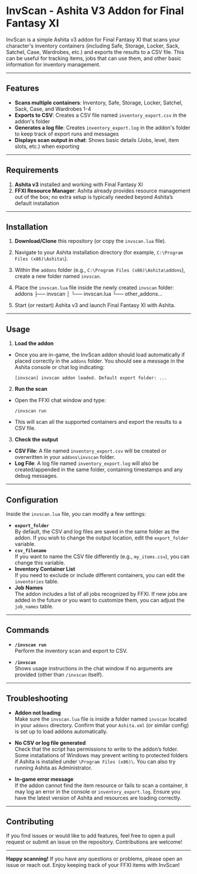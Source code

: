 # InvScan - Ashita V3 Addon for Final Fantasy XI

InvScan is a simple Ashita v3 addon for Final Fantasy XI that scans your character's inventory containers (including Safe, Storage, Locker, Sack, Satchel, Case, Wardrobes, etc.) and exports the results to a CSV file. This can be useful for tracking items, jobs that can use them, and other basic information for inventory management.

---

## Features

- **Scans multiple containers**: Inventory, Safe, Storage, Locker, Satchel, Sack, Case, and Wardrobes 1-4  
- **Exports to CSV**: Creates a CSV file named `inventory_export.csv` in the addon's folder  
- **Generates a log file**: Creates `inventory_export.log` in the addon's folder to keep track of export runs and messages  
- **Displays scan output in chat**: Shows basic details (Jobs, level, item slots, etc.) when exporting  

---

## Requirements

1. **Ashita v3** installed and working with Final Fantasy XI  
2. **FFXI Resource Manager**: Ashita already provides resource management out of the box; no extra setup is typically needed beyond Ashita’s default installation

---

## Installation

1. **Download/Clone** this repository (or copy the `invscan.lua` file).  
2. Navigate to your Ashita installation directory (for example, `C:\Program Files (x86)\Ashita\`).  
3. Within the `addons` folder (e.g., `C:\Program Files (x86)\Ashita\addons`), create a new folder named `invscan`.  
4. Place the `invscan.lua` file inside the newly created `invscan` folder:
addons ├── invscan │ └── invscan.lua └── other_addons...

5. Start (or restart) Ashita v3 and launch Final Fantasy XI with Ashita.  

---

## Usage

1. **Load the addon**  
- Once you are in-game, the InvScan addon should load automatically if placed correctly in the `addons` folder. You should see a message in the Ashita console or chat log indicating:  
  ```
  [invscan] invscan addon loaded. Default export folder: ...
  ```

2. **Run the scan**  
- Open the FFXI chat window and type:
  ```
  /invscan run
  ```
- This will scan all the supported containers and export the results to a CSV file.

3. **Check the output**  
- **CSV File**: A file named `inventory_export.csv` will be created or overwritten in your `addons\invscan` folder.  
- **Log File**: A log file named `inventory_export.log` will also be created/appended in the same folder, containing timestamps and any debug messages.

---

## Configuration

Inside the `invscan.lua` file, you can modify a few settings:

- **`export_folder`**  
By default, the CSV and log files are saved in the same folder as the addon. If you wish to change the output location, edit the `export_folder` variable.  
- **`csv_filename`**  
If you want to name the CSV file differently (e.g., `my_items.csv`), you can change this variable.  
- **Inventory Container List**  
If you need to exclude or include different containers, you can edit the `inventories` table.  
- **Job Names**  
The addon includes a list of all jobs recognized by FFXI. If new jobs are added in the future or you want to customize them, you can adjust the `job_names` table.

---

## Commands

- **`/invscan run`**  
Perform the inventory scan and export to CSV.

- **`/invscan`**  
Shows usage instructions in the chat window if no arguments are provided (other than `/invscan` itself).

---

## Troubleshooting

- **Addon not loading**  
Make sure the `invscan.lua` file is inside a folder named `invscan` located in your `addons` directory. Confirm that your `Ashita.xml` (or similar config) is set up to load addons automatically.  

- **No CSV or log file generated**  
Check that the script has permissions to write to the addon’s folder. Some installations of Windows may prevent writing to protected folders if Ashita is installed under `\Program Files (x86)\`. You can also try running Ashita as Administrator.  

- **In-game error message**  
If the addon cannot find the item resource or fails to scan a container, it may log an error in the console or `inventory_export.log`. Ensure you have the latest version of Ashita and resources are loading correctly.

---

## Contributing

If you find issues or would like to add features, feel free to open a pull request or submit an issue on the repository. Contributions are welcome!

---


**Happy scanning!** If you have any questions or problems, please open an issue or reach out. Enjoy keeping track of your FFXI items with InvScan!
